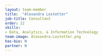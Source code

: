 ```yaml
---
layout: team-member
title:  "Alexandra Lostetter"
job-title: Consultant 
order: 22
skills:
- Data, Analytics, & Information Technology
team-image: Alexandra-Lostetter.png
has-bio: N
partner: N
---
```

